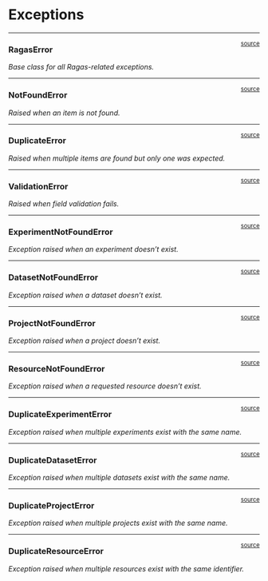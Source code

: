 # Exceptions


<!-- WARNING: THIS FILE WAS AUTOGENERATED! DO NOT EDIT! -->

------------------------------------------------------------------------

<a
href="https://github.com/explodinggradients/ragas_experimental/blob/main/ragas_experimental/exceptions.py#L11"
target="_blank" style="float:right; font-size:smaller">source</a>

### RagasError

*Base class for all Ragas-related exceptions.*

------------------------------------------------------------------------

<a
href="https://github.com/explodinggradients/ragas_experimental/blob/main/ragas_experimental/exceptions.py#L29"
target="_blank" style="float:right; font-size:smaller">source</a>

### NotFoundError

*Raised when an item is not found.*

------------------------------------------------------------------------

<a
href="https://github.com/explodinggradients/ragas_experimental/blob/main/ragas_experimental/exceptions.py#L23"
target="_blank" style="float:right; font-size:smaller">source</a>

### DuplicateError

*Raised when multiple items are found but only one was expected.*

------------------------------------------------------------------------

<a
href="https://github.com/explodinggradients/ragas_experimental/blob/main/ragas_experimental/exceptions.py#L17"
target="_blank" style="float:right; font-size:smaller">source</a>

### ValidationError

*Raised when field validation fails.*

------------------------------------------------------------------------

<a
href="https://github.com/explodinggradients/ragas_experimental/blob/main/ragas_experimental/exceptions.py#L53"
target="_blank" style="float:right; font-size:smaller">source</a>

### ExperimentNotFoundError

*Exception raised when an experiment doesn’t exist.*

------------------------------------------------------------------------

<a
href="https://github.com/explodinggradients/ragas_experimental/blob/main/ragas_experimental/exceptions.py#L47"
target="_blank" style="float:right; font-size:smaller">source</a>

### DatasetNotFoundError

*Exception raised when a dataset doesn’t exist.*

------------------------------------------------------------------------

<a
href="https://github.com/explodinggradients/ragas_experimental/blob/main/ragas_experimental/exceptions.py#L41"
target="_blank" style="float:right; font-size:smaller">source</a>

### ProjectNotFoundError

*Exception raised when a project doesn’t exist.*

------------------------------------------------------------------------

<a
href="https://github.com/explodinggradients/ragas_experimental/blob/main/ragas_experimental/exceptions.py#L35"
target="_blank" style="float:right; font-size:smaller">source</a>

### ResourceNotFoundError

*Exception raised when a requested resource doesn’t exist.*

------------------------------------------------------------------------

<a
href="https://github.com/explodinggradients/ragas_experimental/blob/main/ragas_experimental/exceptions.py#L77"
target="_blank" style="float:right; font-size:smaller">source</a>

### DuplicateExperimentError

*Exception raised when multiple experiments exist with the same name.*

------------------------------------------------------------------------

<a
href="https://github.com/explodinggradients/ragas_experimental/blob/main/ragas_experimental/exceptions.py#L71"
target="_blank" style="float:right; font-size:smaller">source</a>

### DuplicateDatasetError

*Exception raised when multiple datasets exist with the same name.*

------------------------------------------------------------------------

<a
href="https://github.com/explodinggradients/ragas_experimental/blob/main/ragas_experimental/exceptions.py#L65"
target="_blank" style="float:right; font-size:smaller">source</a>

### DuplicateProjectError

*Exception raised when multiple projects exist with the same name.*

------------------------------------------------------------------------

<a
href="https://github.com/explodinggradients/ragas_experimental/blob/main/ragas_experimental/exceptions.py#L59"
target="_blank" style="float:right; font-size:smaller">source</a>

### DuplicateResourceError

*Exception raised when multiple resources exist with the same
identifier.*
